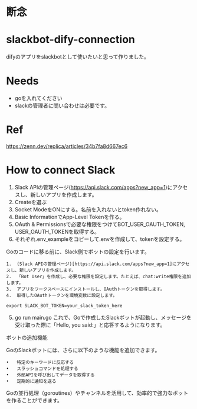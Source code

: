 # 断念

# slackbot-dify-connection
difyのアプリをslackbotとして使いたいと思って作りました。

# Needs
- goを入れてください
- slackの管理者に問い合わせは必要です。

# Ref
https://zenn.dev/replica/articles/34b7fa8d667ec6


# How to connect Slack

1. Slack APIの管理ページ(https://api.slack.com/apps?new_app=1)にアクセスし、新しいアプリを作成します。
2. Createを選ぶ
3. Socket ModeをONにする。名前を入れないとtoken作れない。
4. Basic InformationでApp-Level Tokenを作る。
5. OAuth & Permissionsで必要な権限をつけてBOT_USER_OAUTH_TOKEN, USER_OAUTH_TOKENを取得する。
6. それぞれ.env_exampleをコピーして.envを作成して、tokenを設定する。

Goのコードに移る前に、Slack側でボットの設定を行います。

	1.	(Slack APIの管理ページ)[https://api.slack.com/apps?new_app=1]にアクセスし、新しいアプリを作成します。
	2.	「Bot User」を作成し、必要な権限を設定します。たとえば、chat:write権限を追加します。
	3.	アプリをワークスペースにインストールし、OAuthトークンを取得します。
	4.	取得したOAuthトークンを環境変数に設定します。

```
export SLACK_BOT_TOKEN=your_slack_token_here
```

5. go run main.go
これで、Goで作成したSlackボットが起動し、メッセージを受け取った際に「Hello, you said:」と応答するようになります。

ボットの追加機能

GoのSlackボットには、さらに以下のような機能を追加できます。

	•	特定のキーワードに反応する
	•	スラッシュコマンドを処理する
	•	外部APIを呼び出してデータを取得する
	•	定期的に通知を送る

Goの並行処理（goroutines）やチャンネルを活用して、効率的で強力なボットを作ることができます。